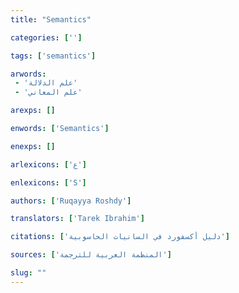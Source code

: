 ```yaml
---
title: "Semantics"

categories: ['']

tags: ['semantics']

arwords: 
 - 'علم الدلالة'
 - 'علم المعاني'

arexps: []

enwords: ['Semantics']

enexps: []

arlexicons: ['ع']

enlexicons: ['S']

authors: ['Ruqayya Roshdy']

translators: ['Tarek Ibrahim']

citations: ['دليل أكسفورد في السانيات الحاسوبية']

sources: ['المنظمة العربية للترجمة']

slug: ""
---
```

